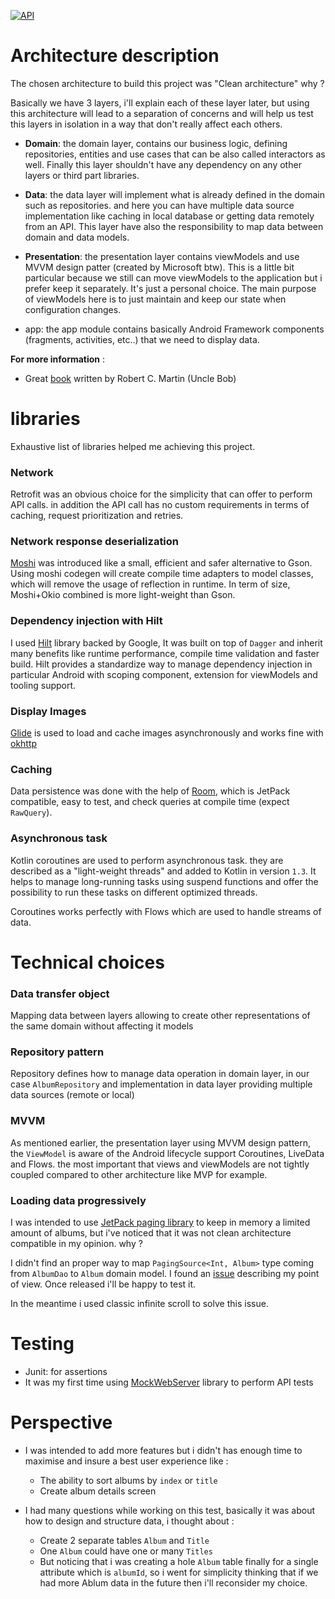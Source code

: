 <p>
  <a href="https://android-arsenal.com/api?level=24"><img alt="API" src="https://img.shields.io/badge/API-24%2B-brightgreen.svg?style=flat"/></a>
</p>

# Architecture description

The chosen architecture to build this project was "Clean architecture" why ?

Basically we have 3 layers, i'll explain each of these layer later, but
using this architecture will lead to a separation of concerns and will help us
test this layers in isolation in a way that don't really affect each others.


- **Domain**: the domain layer, contains our business logic, defining 
  repositories, entities and use cases that can be also called interactors as well.
  Finally this layer shouldn't have any dependency on any other layers or third part libraries.

- **Data**: the data layer will implement what is already defined in the domain such as repositories.
and here you can have multiple data source implementation like caching in local database or getting data remotely from
an API. This layer have also the responsibility to map data between domain and data models.

- **Presentation**: the presentation layer contains viewModels and use MVVM design patter (created by Microsoft btw). This is a little bit particular because
we still can move viewModels to the application but i prefer keep it separately. It's just a personal choice. The main purpose of viewModels
here is to just maintain and keep our state when configuration changes.

- app: the app module contains basically Android Framework components (fragments, activities, etc..) that we need to display data.

**For more information** : 
- Great [book](https://www.amazon.fr/Clean-Architecture-Craftsmans-Software-Structure-ebook/dp/B075LRM681/ref=tmm_kin_swatch_0?_encoding=UTF8&qid=&sr=) written by Robert C. Martin (Uncle Bob)

# libraries

Exhaustive list of libraries helped me achieving this project.

### Network
Retrofit was an obvious choice for the simplicity that can offer to perform API calls. in addition 
the API call has no custom requirements in terms of caching, request prioritization and retries.

### Network response deserialization
 [Moshi](https://github.com/square/moshi) was introduced like a small, efficient and safer alternative to Gson. Using moshi codegen will create compile time
 adapters to model classes, which will remove the usage of reflection in runtime. In term of size, Moshi+Okio combined is more light-weight than Gson.


### Dependency injection with Hilt
I used [Hilt](https://developer.android.com/training/dependency-injection/hilt-android) library backed by Google, It was built on top of ```Dagger``` and inherit many benefits like 
runtime performance, compile time validation and faster build. Hilt provides a standardize way to manage dependency injection in particular Android with scoping component, extension for viewModels and tooling support.


### Display Images
[Glide](https://github.com/bumptech/glide) is used to load and cache images asynchronously and works fine with [okhttp](https://square.github.io/okhttp/)

### Caching
Data persistence was done with the help of [Room](https://developer.android.com/jetpack/androidx/releases/room?gclsrc=ds&gclsrc=ds), which is JetPack compatible, easy to test, and check queries at compile time (expect ```RawQuery```). 

### Asynchronous task
Kotlin coroutines are used to perform asynchronous task. they are described as a "light-weight threads" and added to Kotlin in version ```1.3```.
It helps to manage long-running tasks using suspend functions and offer the possibility to run these tasks on different optimized threads.

Coroutines works perfectly with Flows which are used to handle streams of data.

# Technical choices

### Data transfer object

Mapping data between layers allowing to create other representations of the same domain without affecting it models

### Repository pattern

Repository defines how to manage data operation in domain layer, in our case ```AlbumRepository``` and implementation in data layer
providing multiple data sources (remote or local)

### MVVM

As mentioned earlier, the presentation layer using MVVM design pattern, the ```ViewModel``` is aware of the Android lifecycle support Coroutines, LiveData and Flows.
the most important that views and viewModels are not tightly coupled compared to other architecture like MVP for example.

### Loading data progressively

I was intended to use [JetPack paging library](https://developer.android.com/topic/libraries/architecture/paging/v3-overview) to keep in memory a limited amount of albums, but i've noticed that
it was not clean architecture compatible in my opinion. why ?

I didn't find an proper way to map ```PagingSource<Int, Album>``` type coming from ```AlbumDao``` to ```Album``` domain model. I found an [issue](https://issuetracker.google.com/issues/206697857) describing my point of view. Once released i'll be happy to test it.

In the meantime i used classic infinite scroll to solve this issue.

# Testing

- Junit: for assertions
- It was my first time using [MockWebServer](https://github.com/square/okhttp/tree/master/mockwebserver) library to perform API tests

# Perspective

- I was intended to add more features but i didn't has enough time to maximise and insure a best user experience like : 
  - The ability to sort albums by ```index``` or ```title```
  - Create album details screen
  
- I had many questions while working on this test, basically it was about how to design and structure data, i thought about :
    - Create 2 separate tables ```Album``` and ```Title```
    - One ```Album``` could have one or many ```Titles```
    - But noticing that i was creating a hole ```Album``` table finally for a single attribute which is ```albumId```, so i went for simplicity  thinking that if we had more Ablum data in the future then i'll reconsider my choice.
